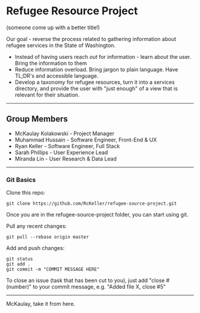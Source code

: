 # Refugee Resource Project
(someone come up with a better title!)

Our goal - reverse the process related to gathering information about refugee services in the State of Washington.
* Instead of having users reach *out* for information - learn about the user. Bring the information to them
* Reduce information overload. Bring jargon to plain language. Have TL;DR's and accessible language.
* Develop a taxonomy for refugee resources, turn it into a services directory, and provide the user with "just enough" of a view that is relevant for their situation.
---------------------------
## Group Members

* McKaulay Kolakowski - Project Manager
* Muhammad Hussain - Software Engineer, Front-End & UX
* Ryan Keller - Software Engineer, Full Stack
* Sarah Phillips - User Experience Lead
* Miranda Lin - User Research & Data Lead
---------------------------
### Git Basics

Clone this repo:

    git clone https://github.com/RcKeller/refugee-source-project.git

Once you are in the refugee-source-project folder, you can start using git.

Pull any recent changes:

    git pull --rebase origin master

Add and push changes:

    git status
    git add .
    git commit -m "COMMIT MESSAGE HERE"

To close an issue (task that has been cut to you), just add "close #(number)" to your commit message, e.g. "Added file X, close #5"

---------------------------

McKaulay, take it from here.
